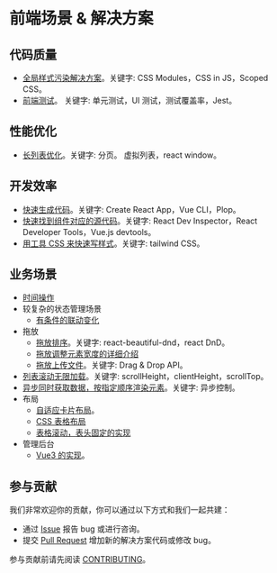 # 前端场景 &amp; 解决方案

## 代码质量
* [全局样式污染解决方案](src/quality/avoid-css-conflict/README.md)。关键字: CSS Modules，CSS in JS，Scoped CSS。
* [前端测试](src/quality/fe-test/README.md)。 关键字: 单元测试，UI 测试，测试覆盖率，Jest。

## 性能优化
* [长列表优化](src/performance/large-list/README.md)。关键字: 分页。 虚拟列表，react window。

## 开发效率
* [快速生成代码](src/effective/quick-gen-code/README.md)。关键字: Create React App，Vue CLI，Plop。
* [快速找到组件对应的源代码](src/effective/quick-find-comp-src/README.md)。关键字: React Dev Inspector，React Developer Tools，Vue.js devtools。
* [用工具 CSS 来快速写样式](src/effective/utility-css/README.md)。关键字: tailwind CSS。

## 业务场景
* [时间操作](src/scene/time/util.ts)
* 较复杂的状态管理场景
  * [有条件的联动变化](src/scene/status-management/condition-chain-update/README.md)
* 拖放
  * [拖放排序](src/scene/dnd-sort/README.md)。关键字: react-beautiful-dnd，react DnD。
  * [拖放调整元素宽度的详细介绍](src/scene/resize-width/react/vanilla/README.md)
  * [拖放上传文件](src/scene/dnd-upload-file/README.md)。关键字: Drag & Drop API。
* [列表滚动无限加载](src/scene/list-infinite-load/README.md)。关键字: scrollHeight，clientHeight，scrollTop。
* [异步同时获取数据，按指定顺序渲染元素](src/scene/async-data-in-order-render/README.md)。关键字: 异步控制。
* 布局
  * [自适应卡片布局](src/scene/layout/flex-card-layout/README.md)。
  * [CSS 表格布局](src/scene/layout/table-layout/index.html)
  * [表格滚动，表头固定的实现](src/scene/layout/fixed-table-header/index.html)
* 管理后台
  * [Vue3 的实现](src/scene/admin/vue3-admin/README.md)。

## 参与贡献
我们非常欢迎你的贡献，你可以通过以下方式和我们一起共建：
- 通过 [Issue](https://github.com/iamjoel/fe-solution/issues) 报告 bug 或进行咨询。
- 提交 [Pull Request](https://github.com/iamjoel/fe-solution/pulls) 增加新的解决方案代码或修改 bug。

参与贡献前请先阅读 [CONTRIBUTING](.github/CONTRIBUTING.md)。
